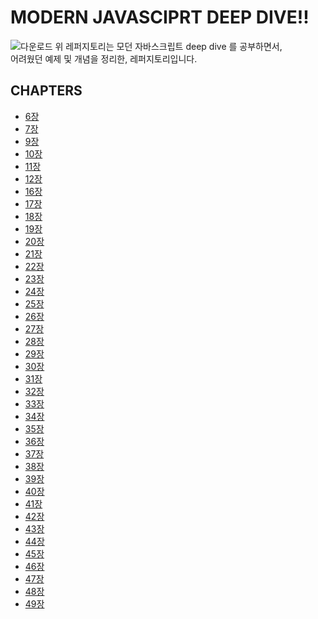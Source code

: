 # MODERN JAVASCIPRT DEEP DIVE!!

![다운로드](https://cdn.inflearn.com/public/courses/327974/cover/3b014384-8b3e-4f66-a4de-a94ffff11f58/Modern%20Javascript%20Deep%20Dive.png)
위 레퍼지토리는 모던 자바스크립트 deep dive 를 공부하면서,<br/>
어려웠던 예제 및 개념을 정리한, 레퍼지토리입니다.

## CHAPTERS

- [6장](./chapter_6/README.md)
- [7장](./chapter_7/README.md)
- [9장](./chapter_9/index.js)
- [10장](./chapter_10/index.js)
- [11장](./chapter_11/index.js)
- [12장](./chapter_12/README.md)
- [16장](./chapter_16/README.md)
- [17장](./chapter_17/README.md)
- [18장](./chapter_18/README.md)
- [19장](./chapter_19/README.md)
- [20장]()
- [21장]()
- [22장]()
- [23장]()
- [24장]()
- [25장]()
- [26장]()
- [27장]()
- [28장]()
- [29장]()
- [30장]()
- [31장]()
- [32장]()
- [33장]()
- [34장]()
- [35장]()
- [36장]()
- [37장]()
- [38장]()
- [39장]()
- [40장]()
- [41장]()
- [42장]()
- [43장]()
- [44장]()
- [45장]()
- [46장]()
- [47장]()
- [48장]()
- [49장]()
